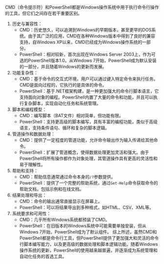  CMD（命令提示符）和PowerShell都是Windows操作系统中用于执行命令行操作的工具，但它们之间存在若干重要区别。
1. 历史与兼容性：
   - CMD：历史悠久，可以追溯到Windows的早期版本，甚至更早的DOS系统。由于其广泛的应用，CMD在各种Windows版本中得到了良好的兼容支持，自Windows XP以来，CMD已经成为Windows操作系统的一部分。
   - PowerShell：相对较新，首次出现在Windows Server 2003上，作为可选的PowerShell版本1.0。从Windows 7开始，PowerShell成为默认安装的一部分，并且随着Windows的更新而发展。
2. 功能复杂性：
   - CMD：基于命令的交互式环境，用户可以通过键入特定命令来执行任务。CMD是面向过程的，它执行的是具体的命令。
   - PowerShell：基于.NET框架构建，是一种更加强大的命令行脚本语言，它支持面向对象的编程。PowerShell内置了大量的命令和功能，并且可以执行复杂脚本，实现自动化任务和系统管理。
3. 脚本和编程模型：
   - CMD：编写脚本（BAT文件）相对简单，但功能有限。
   - PowerShell：支持更高级的脚本编写，具有丰富的编程功能，类似于高级语言，支持条件语句、循环和复杂的脚本逻辑。
4. 管道操作和数据处理：
   - CMD：提供了一定程度的管道功能，允许命令输出作为输入传递给其他命令。
   - PowerShell：扩展了管道概念，使得数据处理更加灵活和强大。由于PowerShell将所有操作都作为对象处理，其管道操作具有更高的灵活性和易于理解性。
5. 帮助和支持：
   - CMD：帮助信息通常通过命令本身的`/?`参数提供。
   - PowerShell：提供了一个完整的帮助系统，通过`Get-Help`命令获取命令的帮助文档，包括示例和在线文档。
6. 结果处理和导出：
   - CMD：命令的输出通常直接显示在屏幕上。
   - PowerShell：可以将结果导出到多种格式，如HTML、CSV、XML等。
7. 系统要求和可用性：
   - CMD：几乎所有Windows系统都预装了CMD。
   - PowerShell：在旧版本的Windows系统中可能需要单独安装，但从Windows 7开始，PowerShell成为了默认组件。
综上所述，虽然CMD和PowerShell都是命令行工具，但PowerShell提供了更加强大和灵活的命令行脚本编写能力，以及更高级的数据处理和脚本逻辑功能。随着Windows操作系统的更新，PowerShell的使用越来越普遍，并逐渐成为系统管理和自动化任务的首选工具。
